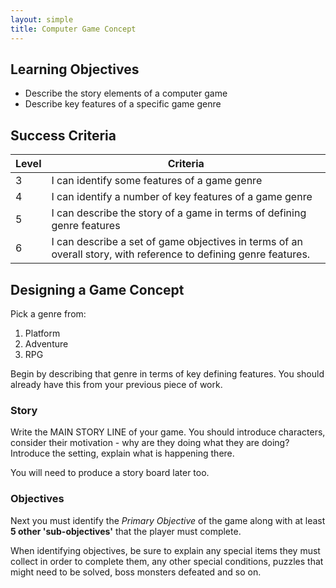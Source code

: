 ```yaml
---
layout: simple
title: Computer Game Concept
---
```



## Learning Objectives

* Describe the story elements of a computer game
* Describe key features of a specific game genre

## Success Criteria

| Level | Criteria
|-|-
| 3 | I can identify some features of a game genre
| 4 | I can identify a number of key features of a game genre
| 5 | I can describe the story of a game in terms of defining genre features
| 6 | I can describe a set of game objectives in terms of an overall story, with reference to defining genre features.


## Designing a Game Concept

Pick a genre from:

1. Platform
2. Adventure
3. RPG

Begin by describing that genre in terms of key defining features. You should already have this from your previous piece of work.

### Story

Write the MAIN STORY LINE of your game. You should introduce characters, consider their motivation - why are they doing what they are doing? Introduce the setting, explain what is happening there.

You will need to produce a story board later too.

### Objectives

Next you must identify the *Primary Objective* of the game along with at least **5 other 'sub-objectives'** that the player must complete.

When identifying objectives, be sure to explain any special items they must collect in order to complete them, any other special conditions, puzzles that might need to be solved, boss monsters defeated and so on.
